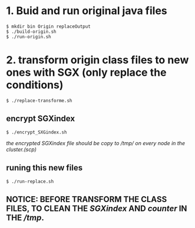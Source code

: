 # 1. Buid and run original java files
    $ mkdir bin Origin replaceOutput
    $ ./build-origin.sh  
    $ ./run-origin.sh  

# 2. transform origin class files to new ones with SGX (only replace the conditions)
    $ ./replace-transforme.sh  
## encrypt SGXindex  
    $ ./encrypt_SXGindex.sh  
*the encrypted SGXindex file should be copy to */tmp/* on every node in the cluster.(scp)*  
## runing this new files
    $ ./run-replace.sh  

## NOTICE: BEFORE TRANSFORM THE CLASS FILES, TO CLEAN THE *SGXindex* AND *counter* IN THE */tmp*.

